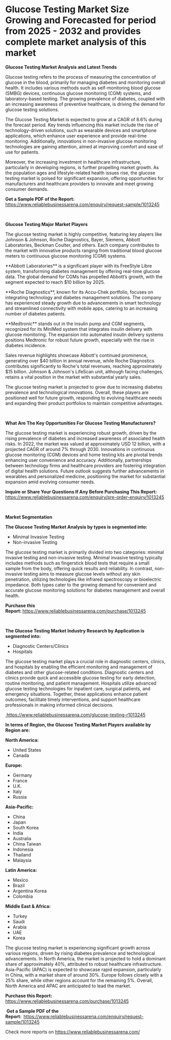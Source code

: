 <p><h1>Glucose Testing Market Size Growing and Forecasted for period from 2025 - 2032 and provides complete market analysis of this market</h1></p><p><strong>Glucose Testing Market Analysis and Latest Trends</strong></p>
<p><p>Glucose testing refers to the process of measuring the concentration of glucose in the blood, primarily for managing diabetes and monitoring overall health. It includes various methods such as self-monitoring blood glucose (SMBG) devices, continuous glucose monitoring (CGM) systems, and laboratory-based testing. The growing prevalence of diabetes, coupled with an increasing awareness of preventive healthcare, is driving the demand for glucose testing solutions.</p><p>The Glucose Testing Market is expected to grow at a CAGR of 8.6% during the forecast period. Key trends influencing this market include the rise of technology-driven solutions, such as wearable devices and smartphone applications, which enhance user experience and provide real-time monitoring. Additionally, innovations in non-invasive glucose monitoring technologies are gaining attention, aimed at improving comfort and ease of use for patients. </p><p>Moreover, the increasing investment in healthcare infrastructure, particularly in developing regions, is further propelling market growth. As the population ages and lifestyle-related health issues rise, the glucose testing market is poised for significant expansion, offering opportunities for manufacturers and healthcare providers to innovate and meet growing consumer demands.</p></p>
<p><strong>Get a Sample PDF of the Report:&nbsp;</strong> <a href="https://www.reliablebusinessarena.com/enquiry/request-sample/1013245?utm_campaign=2133&utm_medium=2&utm_source=Github&utm_content=ia&utm_term=05032025&utm_id=glucose-testing">https://www.reliablebusinessarena.com/enquiry/request-sample/1013245</a></p>
<p>&nbsp;</p>
<p><strong>Glucose Testing Major Market Players</strong></p>
<p><p>The glucose testing market is highly competitive, featuring key players like Johnson & Johnson, Roche Diagnostics, Bayer, Siemens, Abbott Laboratories, Beckman Coulter, and others. Each company contributes to the market with innovative products ranging from traditional blood glucose meters to continuous glucose monitoring (CGM) systems.</p><p>**Abbott Laboratories** is a significant player with its FreeStyle Libre system, transforming diabetes management by offering real-time glucose data. The global demand for CGMs has propelled Abbott’s growth, with the segment expected to reach $10 billion by 2025.</p><p>**Roche Diagnostics**, known for its Accu-Chek portfolio, focuses on integrating technology and diabetes management solutions. The company has experienced steady growth due to advancements in smart technology and streamlined connectivity with mobile apps, catering to an increasing number of diabetes patients.</p><p>**Medtronic** stands out in the insulin pump and CGM segments, recognized for its MiniMed system that integrates insulin delivery with glucose monitoring. The expansion into automated insulin delivery systems positions Medtronic for robust future growth, especially with the rise in diabetes incidence.</p><p>Sales revenue highlights showcase Abbott's continued prominence, generating over $40 billion in annual revenue, while Roche Diagnostics contributes significantly to Roche's total revenues, reaching approximately $15 billion. Johnson & Johnson's LifeScan unit, although facing challenges, retains a vital position in the market with substantial yearly sales.</p><p>The glucose testing market is projected to grow due to increasing diabetes prevalence and technological innovations. Overall, these players are positioned well for future growth, responding to evolving healthcare needs and expanding their product portfolios to maintain competitive advantages.</p></p>
<p>&nbsp;</p>
<p><strong>What Are The Key Opportunities For Glucose Testing Manufacturers?</strong></p>
<p><p>The glucose testing market is experiencing robust growth, driven by the rising prevalence of diabetes and increased awareness of associated health risks. In 2022, the market was valued at approximately USD 12 billion, with a projected CAGR of around 7% through 2030. Innovations in continuous glucose monitoring (CGM) devices and home testing kits are pivotal trends enhancing user convenience and accuracy. Additionally, partnerships between technology firms and healthcare providers are fostering integration of digital health solutions. Future outlook suggests further advancements in wearables and personalized medicine, positioning the market for substantial expansion amid evolving consumer needs.</p></p>
<p><strong>Inquire or Share Your Questions If Any Before Purchasing This Report:</strong> <a href="https://www.reliablebusinessarena.com/enquiry/pre-order-enquiry/1013245?utm_campaign=2133&utm_medium=2&utm_source=Github&utm_content=ia&utm_term=05032025&utm_id=glucose-testing">https://www.reliablebusinessarena.com/enquiry/pre-order-enquiry/1013245</a></p>
<p>&nbsp;</p>
<p><strong>Market Segmentation</strong></p>
<p><strong>The Glucose Testing Market Analysis by types is segmented into:</strong></p>
<p><ul><li>Minimal Invasive Testing</li><li>Non-invasive Testing</li></ul></p>
<p><p>The glucose testing market is primarily divided into two categories: minimal invasive testing and non-invasive testing. Minimal invasive testing typically includes methods such as fingerstick blood tests that require a small sample from the body, offering quick results and reliability. In contrast, non-invasive testing aims to measure glucose levels without any skin penetration, utilizing technologies like infrared spectroscopy or bioelectric impedance. Both types cater to the growing demand for convenient and accurate glucose monitoring solutions for diabetes management and overall health.</p></p>
<p><strong>Purchase this Report:&nbsp;</strong><a href="https://www.reliablebusinessarena.com/purchase/1013245?utm_campaign=2133&utm_medium=2&utm_source=Github&utm_content=ia&utm_term=05032025&utm_id=glucose-testing">https://www.reliablebusinessarena.com/purchase/1013245</a></p>
<p>&nbsp;</p>
<p><strong>The Glucose Testing Market Industry Research by Application is segmented into:</strong></p>
<p><ul><li>Diagnostic Centers/Clinics</li><li>Hospitals</li></ul></p>
<p><p>The glucose testing market plays a crucial role in diagnostic centers, clinics, and hospitals by enabling the efficient monitoring and management of diabetes and other glucose-related conditions. Diagnostic centers and clinics provide quick and accessible glucose testing for early detection, routine monitoring, and patient management. Hospitals utilize advanced glucose testing technologies for inpatient care, surgical patients, and emergency situations. Together, these applications enhance patient outcomes, facilitate timely interventions, and support healthcare professionals in making informed clinical decisions.</p></p>
<p><a href="https://www.reliablebusinessarena.com/glucose-testing-r1013245?utm_campaign=2133&utm_medium=2&utm_source=Github&utm_content=ia&utm_term=05032025&utm_id=glucose-testing">&nbsp;https://www.reliablebusinessarena.com/glucose-testing-r1013245</a></p>
<p><strong>In terms of Region, the Glucose Testing Market Players available by Region are:</strong></p>
<p>
    <p> <strong> North America: </strong>
        <ul>
            <li>United States</li>
            <li>Canada</li>
        </ul>
        </p> 
    <p> <strong> Europe: </strong>
        <ul>
            <li>Germany</li>
            <li>France</li>
            <li>U.K.</li>
            <li>Italy</li>
            <li>Russia</li>
        </ul>
        </p> 
    <p> <strong> Asia-Pacific: </strong>
        <ul>
            <li>China</li>
            <li>Japan</li>
            <li>South Korea</li>
            <li>India</li>
            <li>Australia</li>
            <li>China Taiwan</li>
            <li>Indonesia</li>
            <li>Thailand</li>
            <li>Malaysia</li>
        </ul>
        </p> 
    <p> <strong> Latin America: </strong>
        <ul>
            <li>Mexico</li>
            <li>Brazil</li>
            <li>Argentina Korea</li>
            <li>Colombia</li>
        </ul>
        </p> 
    <p> <strong> Middle East & Africa: </strong>
        <ul>
            <li>Turkey</li>
            <li>Saudi</li>
            <li>Arabia</li>
            <li>UAE</li>
            <li>Korea</li>
        </ul>
    </p>
    </p>
<p><p>The glucose testing market is experiencing significant growth across various regions, driven by rising diabetes prevalence and technological advancements. In North America, the market is projected to hold a dominant share of approximately 40%, attributed to robust healthcare infrastructure. Asia-Pacific (APAC) is expected to showcase rapid expansion, particularly in China, with a market share of around 30%. Europe follows closely with a 25% share, while other regions account for the remaining 5%. Overall, North America and APAC are anticipated to lead the market.</p></p>
<p><strong>Purchase this Report: </strong><a href="https://www.reliablebusinessarena.com/purchase/1013245?utm_campaign=2133&utm_medium=2&utm_source=Github&utm_content=ia&utm_term=05032025&utm_id=glucose-testing">https://www.reliablebusinessarena.com/purchase/1013245</a></p>
<p>&nbsp;<strong>Get a Sample PDF of the Report:&nbsp;&nbsp;</strong><a href="https://www.reliablebusinessarena.com/enquiry/request-sample/1013245?utm_campaign=2133&utm_medium=2&utm_source=Github&utm_content=ia&utm_term=05032025&utm_id=glucose-testing">https://www.reliablebusinessarena.com/enquiry/request-sample/1013245</a></p>
<p><strong></strong></p>
<p>Check more reports on <a href="https://www.reliablebusinessarena.com/?utm_campaign=2133&utm_medium=2&utm_source=Github&utm_content=ia&utm_term=05032025&utm_id=glucose-testing">https://www.reliablebusinessarena.com/</a></p>